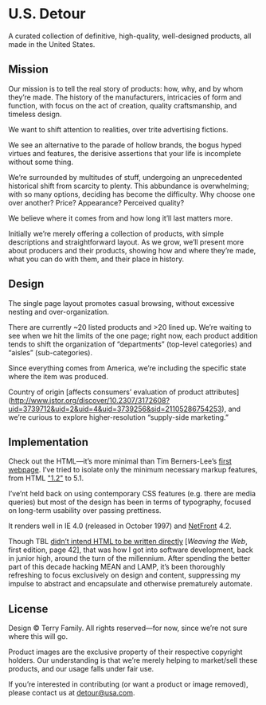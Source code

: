 # U.S. Detour

A curated collection of
definitive,
high-quality,
well-designed products,
all made in the United States.

## Mission

Our mission is to tell the real story of products:
how, why, and by whom they&rsquo;re made.
The history of the manufacturers,
intricacies of form and function,
with focus on the act of creation,
quality craftsmanship,
and timeless design.

We want to shift attention to realities,
over trite advertising fictions.

We see an alternative to
the parade of hollow brands,
the bogus hyped virtues and features,
the derisive assertions that your life is incomplete without some thing.

We&rsquo;re surrounded by multitudes of stuff,
undergoing an unprecedented historical shift from scarcity to plenty.
This abbundance is overwhelming;
with so many options,
deciding has become the difficulty.
Why choose one over another?
Price? Appearance? Perceived quality?

We believe where it comes from and how long it&rsquo;ll last matters more.

Initially we&rsquo;re merely offering a collection of products,
with simple descriptions and straightforward layout.
As we grow, we&rsquo;ll present more about producers and their products,
showing how and where they&rsquo;re made,
what you can do with them,
and their place in history.

## Design

The single page layout promotes casual browsing,
without excessive nesting and over-organization.

There are currently ~20 listed products and >20 lined up.
We&rsquo;re waiting to see when we hit the limits of the one page;
right now, each product addition tends to shift the organization of
&ldquo;departments&rdquo; (top-level categories) and
&ldquo;aisles&rdquo; (sub-categories).

Since everything comes from America,
we&rsquo;re including the specific state where the item was produced.

Country of origin [affects consumers&rsquo; evaluation of product attributes]
(http://www.jstor.org/discover/10.2307/3172608?uid=3739712&uid=2&uid=4&uid=3739256&sid=21105286754253),
and we&rsquo;re curious to explore higher-resolution
&ldquo;supply-side marketing.&rdquo;

## Implementation

Check out the HTML&mdash;it&rsquo;s more minimal than Tim Berners-Lee&rsquo;s
[first webpage](http://info.cern.ch/hypertext/WWW/TheProject.html).
I&rsquo;ve tried to isolate only the minimum necessary markup features,
from HTML ["1.2"](http://www.w3.org/MarkUp/draft-ietf-iiir-html-01.txt) to 5.1.

I&rsquo;ve&rsquo;nt held back on using contemporary CSS features
(e.g. there are media queries)
but most of the design has been in terms of typography,
focused on long-term usability over passing prettiness.

It renders well in IE 4.0 (released in October 1997) and
[NetFront](http://gl.access-company.com/products/browser/browser/) 4.2.

Though TBL [didn&rsquo;t intend HTML to be written directly](http://www.w3.org/People/Berners-Lee/Weaving/Overview.html)
[*Weaving the Web*, first edition, page 42],
that was how I got into software development,
back in junior high, around the turn of the millennium.
After spending the better part of this decade hacking MEAN and LAMP,
it&rsquo;s been thoroughly refreshing to focus exclusively on design and content,
suppressing my impulse to abstract and encapsulate and otherwise prematurely automate.

## License

Design &copy; Terry Family.
All rights reserved&mdash;for now, since we&rsquo;re not sure where this will go.

Product images are the exclusive property of their respective copyright holders.
Our understanding is that we&rsquo;re merely helping to market/sell these products,
and our usage falls under fair use.

If you&rsquo;re interested in contributing (or want a product or image removed),
please contact us at [detour@usa.com](mailto:detour@usa.com).
